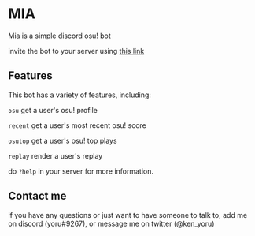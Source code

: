 # MIA

Mia is a simple discord osu! bot

invite the bot to your server using [this link](https://discord.com/api/oauth2/authorize?client_id=995999045157916763&permissions=1099646134598&scope=bot)

## Features

This bot has a variety of features, including:

`osu` get a user's osu! profile

`recent` get a user's most recent osu! score

`osutop` get a user's osu! top plays

`replay` render a user's replay

do `?help` in your server for more information.

## Contact me

if you have any questions or just want to have someone to talk to, add me on discord (yoru#9267), or message me on twitter (@ken_yoru)
